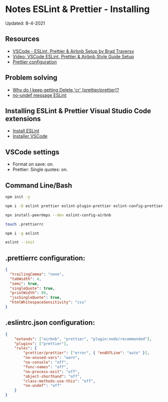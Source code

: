 # Notes ESLint & Prettier - Installing
Updated: 8-4-2021

## Resources
* [VSCode - ESLint, Prettier & Airbnb Setup by Brad Traversy](https://gist.github.com/bradtraversy/aab26d1e8983d9f8d79be1a9ca894ab4)
* [Video: VSCode ESLint, Prettier & Airbnb Style Guide Setup](https://youtu.be/SydnKbGc7W8)
* [Prettier configuration](https://prettier.io/docs/en/configuration.html)

## Problem solving
* [Why do I keep getting Delete 'cr' [prettier/prettier]?](https://stackoverflow.com/questions/53516594/why-do-i-keep-getting-delete-cr-prettier-prettier)
* [no-undef message ESLint](https://medium.com/@jeryldev/a-beginners-story-how-to-setup-eslint-in-a-visual-studio-code-project-28b379a33cdb)


## Installing ESLint & Prettier Visual Studio Code extensions
* [Install ESLint](https://marketplace.visualstudio.com/items?itemName=dbaeumer.vscode-eslint)
* [Installer VSCode](https://marketplace.visualstudio.com/items?itemName=esbenp.prettier-vscode)

## VSCode settings
* Format on save: on.
* Prettier: Single quotes: on.

## Command Line/Bash
 ```bash
npm init -y
```
 ```bash
npm i -D eslint prettier eslint-plugin-prettier eslint-config-prettier eslint-plugin-node eslint-config-node
```
 ```bash
npx install-peerdeps --dev eslint-config-airbnb
```
 ```bash
touch .prettierrc
```
 ```bash
npm i -g eslint
```
 ```bash
eslint --init
```

## .prettierrc configuration:
```json
{
  "trailingComma": "none",
  "tabWidth": 4,
  "semi": true, 
  "singleQuote": true,
  "printWidth": 80,
  "jsxSingleQuote": true,
  "htmlWhitespaceSensitivity": "css"
}
```
## .eslintrc.json configuration:
```json
{
    "extends": ["airbnb", "prettier", "plugin:node/recommended"],
    "plugins": ["prettier"],
    "rules": {
        "prettier/prettier": ["error", { "endOfLine": "auto" }],
        "no-unused-vars": "warn",
        "no-console": "off",
        "func-names": "off",
        "no-process-exit": "off",
        "object-shorthand": "off",
        "class-methods-use-this": "off",
        "no-undef": "off"
    }
}
```


